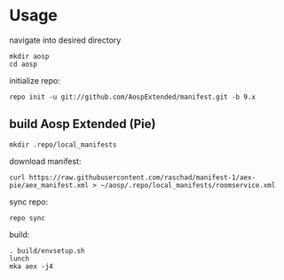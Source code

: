 Usage
=====
navigate into desired directory
    
    mkdir aosp
    cd aosp
    
initialize repo:

    repo init -u git://github.com/AospExtended/manifest.git -b 9.x

build Aosp Extended (Pie)
---------------
    mkdir .repo/local_manifests
    
download manifest: 

    curl https://raw.githubusercontent.com/raschad/manifest-1/aex-pie/aex_manifest.xml > ~/aosp/.repo/local_manifests/roomservice.xml

sync repo:

    repo sync

build:

    . build/envsetup.sh
    lunch
    mka aex -j4
